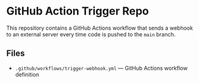 # GitHub Action Trigger Repo

This repository contains a GitHub Actions workflow that sends a webhook to an external server every time code is pushed to the `main` branch.

## Files

- `.github/workflows/trigger-webhook.yml` — GitHub Actions workflow definition
